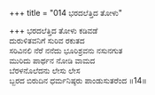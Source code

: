 +++
title = "014 ಭರದಲೆತ್ತಿದ ತೋಳು"

+++
ಭರದಲೆತ್ತಿದ ತೋಳು ಕಡಿವಡೆ  
ದುರುಳಿತವನಿಗೆ ಸುರಿವ ರಕುತದ  
ಸರಿವಿನಲಿ ನೆರೆ ನನೆದು ಭೂರಿಶ್ರವನು ನಸುನಗುತ  
ಮುರಿದು ಪಾರ್ಥನ ನೋಡಿ ವಾಮದ  
ಬೆರಳನೊಲೆದನು ಲೇಸು ಲೇಸ  
ಬ್ಬರದ ಬಿರುದಿನ ಧರ್ಮನಿಷ್ಠರು ಪಾಂಡುಸುತರೆಂದ     ॥14॥